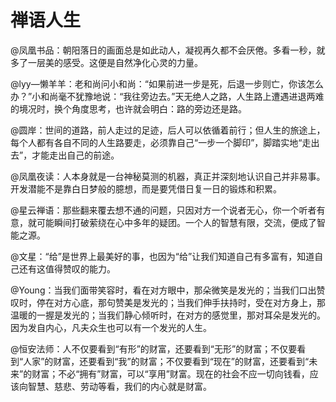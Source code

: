 # 禅语人生

@凤凰书品：朝阳落日的画面总是如此动人，凝视再久都不会厌倦。多看一秒，就多了一层美的感受。这便是自然净化心灵的力量。

@lyy—懒羊羊：老和尚问小和尚：“如果前进一步是死，后退一步则亡，你该怎么办？”小和尚毫不犹豫地说：“我往旁边去。”天无绝人之路，人生路上遭遇进退两难的境况时，换个角度思考，也许就会明白：路的旁边还是路。

@圆岸：世间的道路，前人走过的足迹，后人可以依循着前行；但人生的旅途上，每个人都有各自不同的人生路要走，必须靠自己“一步一个脚印”，脚踏实地“走出去”，才能走出自己的前途。

@凤凰夜读：人本身就是一台神秘莫测的机器，真正并深刻地认识自己并非易事。开发潜能不是靠白日梦般的臆想，而是要凭借日复一日的锻炼和积累。

@星云禅语：那些翻来覆去想不通的问题，只因对方一个说者无心，你一个听者有意，就可能瞬间打破萦绕在心中多年的疑团。一个人的智慧有限，交流，便成了智能之源。

@文星：“给”是世界上最美好的事，也因为“给”让我们知道自己有多富有，知道自己还有这值得赞叹的能力。

@Young：当我们面带笑容时，看在对方眼中，那朵微笑是发光的；当我们口出赞叹时，停在对方心底，那句赞美是发光的；当我们伸手扶持时，受在对方身上，那温暖的一握是发光的；当我们静心倾听时，在对方的感觉里，那对耳朵是发光的。因为发自内心，凡夫众生也可以有一个发光的人生。

@恒安法师：人不仅要看到“有形”的财富，还要看到“无形”的财富；不仅要看到“人家”的财富，还要看到“我”的财富；不仅要看到“现在”的财富，还要看到“未来”的财富；不必“拥有”财富，可以“享用”财富。现在的社会不应一切向钱看，应该向智慧、慈悲、劳动等看，我们的内心就是财富。